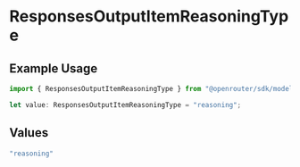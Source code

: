 # ResponsesOutputItemReasoningType

## Example Usage

```typescript
import { ResponsesOutputItemReasoningType } from "@openrouter/sdk/models";

let value: ResponsesOutputItemReasoningType = "reasoning";
```

## Values

```typescript
"reasoning"
```